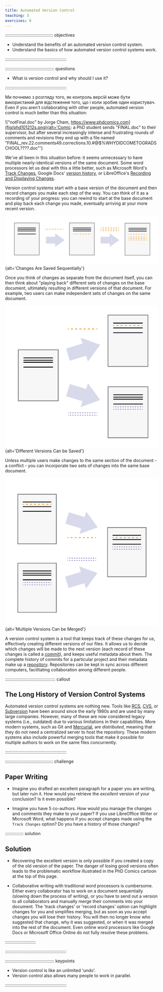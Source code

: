 ```yaml
---
title: Automated Version Control
teaching: 5
exercises: 0
---
```


::::::::::::::::::::::::::::::::::::::: objectives

- Understand the benefits of an automated version control system.
- Understand the basics of how automated version control systems work.

::::::::::::::::::::::::::::::::::::::::::::::::::

:::::::::::::::::::::::::::::::::::::::: questions

- What is version control and why should I use it?

::::::::::::::::::::::::::::::::::::::::::::::::::

Ми почнемо з розгляду того, як контроль версій може бути використаний для відстеження того, що і коли зробив один користувач.
Even if you aren't collaborating with other people,
automated version control is much better than this situation:

!["notFinal.doc" by Jorge Cham, https://www.phdcomics.com](fig/phd101212s.png){alt='Comic: a PhD student sends "FINAL.doc" to their supervisor, but after several increasingly intense and frustrating rounds of comments and revisions they end up with a file named "FINAL_rev.22.comments49.corrections.10.#@$%WHYDIDCOMETOGRADSCHOOL????.doc"'}

We've all been in this situation before: it seems unnecessary to have
multiple nearly-identical versions of the same document. Some word
processors let us deal with this a little better, such as Microsoft
Word's
[Track Changes](https://support.office.com/en-us/article/Track-changes-in-Word-197ba630-0f5f-4a8e-9a77-3712475e806a),
Google Docs' [version history](https://support.google.com/docs/answer/190843?hl=en), or
LibreOffice's [Recording and Displaying Changes](https://help.libreoffice.org/Common/Recording_and_Displaying_Changes).

Version control systems start with a base version of the document and
then record changes you make each step of the way. You can
think of it as a recording of your progress: you can rewind to start at the base
document and play back each change you made, eventually arriving at your
more recent version.

![](fig/play-changes.svg){alt='Changes Are Saved Sequentially'}

Once you think of changes as separate from the document itself, you
can then think about "playing back" different sets of changes on the base document, ultimately
resulting in different versions of that document. For example, two users can make independent
sets of changes on the same document.

![](fig/versions.svg){alt='Different Versions Can be Saved'}

Unless multiple users make changes to the same section of the document - a conflict - you can
incorporate two sets of changes into the same base document.

![](fig/merge.svg){alt='Multiple Versions Can be Merged'}

A version control system is a tool that keeps track of these changes for us,
effectively creating different versions of our files. It allows us to decide
which changes will be made to the next version (each record of these changes is
called a [commit](../learners/reference.md#commit)), and keeps useful metadata
about them. The complete history of commits for a particular project and their
metadata make up a [repository](../learners/reference.md#repository).
Repositories can be kept in sync across different computers, facilitating
collaboration among different people.

:::::::::::::::::::::::::::::::::::::::::  callout

## The Long History of Version Control Systems

Automated version control systems are nothing new.
Tools like [RCS](https://en.wikipedia.org/wiki/Revision_Control_System), [CVS](https://en.wikipedia.org/wiki/Concurrent_Versions_System), or [Subversion](https://en.wikipedia.org/wiki/Apache_Subversion) have been around since the early 1980s and are used by
many large companies.
However, many of these are now considered legacy systems (i.e., outdated) due to various
limitations in their capabilities.
More modern systems, such as Git and [Mercurial](https://swcarpentry.github.io/hg-novice/),
are _distributed_, meaning that they do not need a centralized server to host the repository.
These modern systems also include powerful merging tools that make it possible for
multiple authors to work on
the same files concurrently.

::::::::::::::::::::::::::::::::::::::::::::::::::

:::::::::::::::::::::::::::::::::::::::  challenge

## Paper Writing

- Imagine you drafted an excellent paragraph for a paper you are writing, but later ruin
  it. How would you retrieve the _excellent_ version of your conclusion? Is it even possible?

- Imagine you have 5 co-authors. How would you manage the changes and comments
  they make to your paper?  If you use LibreOffice Writer or Microsoft Word, what happens if
  you accept changes made using the `Track Changes` option? Do you have a
  history of those changes?

:::::::::::::::  solution

## Solution

- Recovering the excellent version is only possible if you created a copy
  of the old version of the paper. The danger of losing good versions
  often leads to the problematic workflow illustrated in the PhD Comics
  cartoon at the top of this page.

- Collaborative writing with traditional word processors is cumbersome.
  Either every collaborator has to work on a document sequentially
  (slowing down the process of writing), or you have to send out a
  version to all collaborators and manually merge their comments into
  your document. The 'track changes' or 'record changes' option can
  highlight changes for you and simplifies merging, but as soon as you
  accept changes you will lose their history. You will then no longer
  know who suggested that change, why it was suggested, or when it was
  merged into the rest of the document. Even online word processors like
  Google Docs or Microsoft Office Online do not fully resolve these
  problems.

:::::::::::::::::::::::::

::::::::::::::::::::::::::::::::::::::::::::::::::

:::::::::::::::::::::::::::::::::::::::: keypoints

- Version control is like an unlimited 'undo'.
- Version control also allows many people to work in parallel.

::::::::::::::::::::::::::::::::::::::::::::::::::
